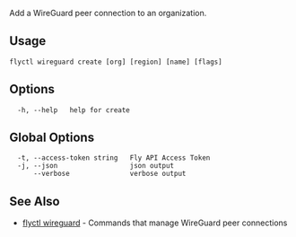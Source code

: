 Add a WireGuard peer connection to an organization.

## Usage

~~~
flyctl wireguard create [org] [region] [name] [flags]
~~~

## Options

~~~
  -h, --help   help for create
~~~

## Global Options

~~~
  -t, --access-token string   Fly API Access Token
  -j, --json                  json output
      --verbose               verbose output
~~~

## See Also

* [flyctl wireguard](/docs/flyctl/wireguard/)	 - Commands that manage WireGuard peer connections

